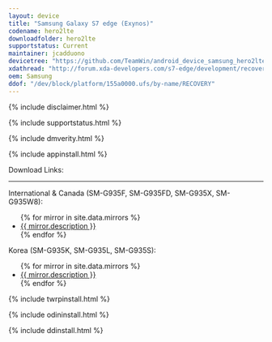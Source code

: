 ```yaml
---
layout: device
title: "Samsung Galaxy S7 edge (Exynos)"
codename: hero2lte
downloadfolder: hero2lte
supportstatus: Current
maintainer: jcadduono
devicetree: "https://github.com/TeamWin/android_device_samsung_hero2lte"
xdathread: "http://forum.xda-developers.com/s7-edge/development/recovery-official-twrp-hero2lte-3-0-0-0-t3334084"
oem: Samsung
ddof: "/dev/block/platform/155a0000.ufs/by-name/RECOVERY"
---
```


{% include disclaimer.html %}

{% include supportstatus.html %}

{% include dmverity.html %}

{% include appinstall.html %}

<div class='page-heading'>Download Links:</div>
<hr />
<p class="text">International &amp; Canada (SM-G935F, SM-G935FD, SM-G935X, SM-G935W8):</p>
<ul>
{% for mirror in site.data.mirrors %}
  <li>
    <a href="{{ mirror.baseurl }}hero2lte">
      {{ mirror.description }}
    </a>
  </li>
{% endfor %}
</ul>
<p class="text">Korea (SM-G935K, SM-G935L, SM-G935S):</p>
<ul>
{% for mirror in site.data.mirrors %}
  <li>
    <a href="{{ mirror.baseurl }}hero2ltekor">
      {{ mirror.description }}
    </a>
  </li>
{% endfor %}
</ul>

{% include twrpinstall.html %}

{% include odininstall.html %}

{% include ddinstall.html %}

